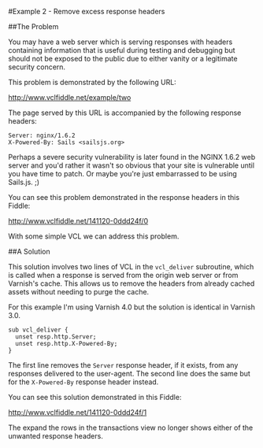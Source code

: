 #Example 2 - Remove excess response headers

##The Problem

You may have a web server which is serving responses with headers containing
information that is useful during testing and debugging but should not be
exposed to the public due to either vanity or a legitimate security concern.

This problem is demonstrated by the following URL:

http://www.vclfiddle.net/example/two

The page served by this URL is accompanied by the following response headers:

```
Server: nginx/1.6.2
X-Powered-By: Sails <sailsjs.org>
```

Perhaps a severe security vulnerability is later found in the NGINX 1.6.2 web
server and you'd rather it wasn't so obvious that your site is vulnerable until
you have time to patch. Or maybe you're just embarrassed to be using Sails.js.
;)

You can see this problem demonstrated in the response headers in this Fiddle:

http://www.vclfiddle.net/141120-0ddd24f/0

With some simple VCL we can address this problem.

##A Solution

This solution involves two lines of VCL in the `vcl_deliver` subroutine, which
is called when a response is served from the origin web server or from Varnish's
cache. This allows us to remove the headers from already cached assets without
needing to purge the cache.

For this example I'm using Varnish 4.0 but the solution is identical in Varnish
3.0.

```
sub vcl_deliver {
  unset resp.http.Server;
  unset resp.http.X-Powered-By;
}
```

The first line removes the `Server` response header, if it exists, from any
responses delivered to the user-agent. The second line does the same but for the
`X-Powered-By` response header instead.

You can see this solution demonstrated in this Fiddle:

http://www.vclfiddle.net/141120-0ddd24f/1

The expand the rows in the transactions view no longer shows either of the
unwanted response headers.
